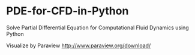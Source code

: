 # PDE-for-CFD-in-Python
Solve Partial Differential Equation for Computational Fluid Dynamics using Python

Visualize by Paraview
  http://www.paraview.org/download/
